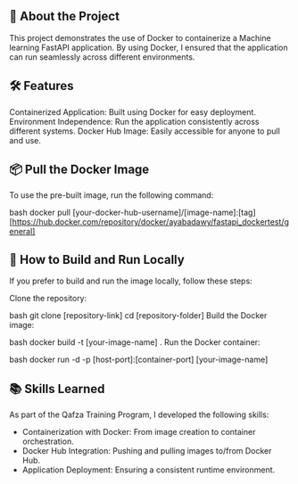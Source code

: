 

## 🚀 About the Project
This project demonstrates the use of Docker to containerize a Machine learning FastAPI application. By using Docker, I ensured that the application can run seamlessly across different environments.


## 🛠 Features
Containerized Application: Built using Docker for easy deployment.
Environment Independence: Run the application consistently across different systems.
Docker Hub Image: Easily accessible for anyone to pull and use.


## 📦 Pull the Docker Image
To use the pre-built image, run the following command:

bash
docker pull [your-docker-hub-username]/[image-name]:[tag]
[https://hub.docker.com/repository/docker/ayabadawy/fastapi_dockertest/general]



## 🔧 How to Build and Run Locally
If you prefer to build and run the image locally, follow these steps:

Clone the repository:

bash
git clone [repository-link]
cd [repository-folder]
Build the Docker image:

bash
docker build -t [your-image-name] .
Run the Docker container:

bash
docker run -d -p [host-port]:[container-port] [your-image-name]

## 📚 Skills Learned
As part of the Qafza Training Program, I developed the following skills:

- Containerization with Docker: From image creation to container orchestration.
- Docker Hub Integration: Pushing and pulling images to/from Docker Hub.
- Application Deployment: Ensuring a consistent runtime environment.

